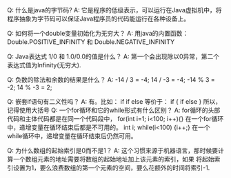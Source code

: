 Q: 什么是java的字节码?
A: 它是程序的低级表示，可以运行在Java虚拟机中，将程序抽象为字节码可以保证Java程序员的代码能运行在各种设备上。

Q:  如何将一个double变量初始化为无穷大？
A:  用java的内置函数：Double.POSITIVE_INFINITY 和 Double.NEGATIVE_INFINITY

Q:  Java表达式 1/0 和 1.0/0.0的值是什么？
A:  第一个会出现除以0异常，第二个表达式值为Infinity(无穷大).

Q:  负数的除法和余数的结果是什么？
A:  -14 / 3 = -4;  14 / -3 = -4;  -14 % 3 = -2;  14 % -3 = 2; 

Q:  嵌套if语句有二义性吗？
A:  有。比如： if<exp1> if <exp2> <stmntA> else <stmntB>
        等价于： if<exp1> { if <exp2> <stmntA> else <stmntB> }
    所以，记得使用大括号
Q:  一个for循环和它的while形式有什么区别？
A:  for循环的头部代码和主体代码都是在同一个代码段中，
    for(int i=1; i<100; i++){}  在一个for循环中，递增变量在循环结束后都是不可用的。
    int i; while(i<100) {i++;}  在一个while循环中，递增变量在循环结束后仍然可用。

Q:  为什么数组的起始索引是0而不是1？
A:  这个习惯来源于机器语言，那时候要计算一个数组元素的地址需要将数组的起始地址加上该元素的索引，如果
    将起始索引设置为1，要么浪费数组的第一个元素的空间，要么花额外的时间将索引-1.


